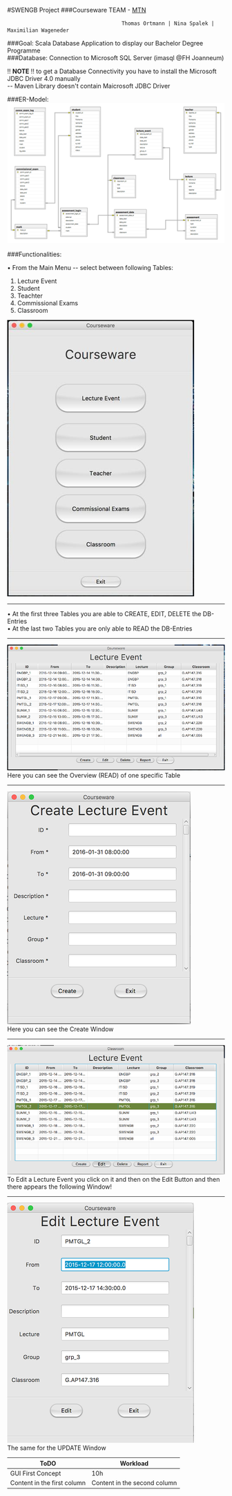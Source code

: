 #SWENGB Project 
###Courseware
TEAM - [M](https://github.com/mwageneder "github.com/mwageneder")[T](https://github.com/tortmann "github.com/tortmann")[N](https://github.com/tortmann "github.com/nspalek")

                                         Thomas Ortmann | Nina Spalek | Maximilian Wageneder

###Goal: 
Scala Database Application to display our Bachelor Degree Programme <br>
###Database:
Connection to Microsoft SQL Server (imasql @FH Joanneum)
  
!! **NOTE** !! to get a Database Connectivity you have to install the Microsoft JDBC Driver 4.0 manually  
               -- Maven Library doesn't contain Maicrosoft JDBC Driver 


###ER-Model:
![ER](https://github.com/NSpalek/fhj.swengb.project.courseware.mtn/blob/master/src/main/resources/Screenshots/ER_Model_Courseware.png "ER-Diagram")



###Functionalities: <br>

•	From the Main Menu -- select between following Tables: <br>
1. Lecture Event<br>
2. Student<br>
3. Teachter<br>
4. Commissional Exams<br>
5. Classroom <br>

![MainMenu](https://github.com/nspalek/fhj.swengb.project.courseware.mtn/blob/master/src/main/resources/Screenshots/Courseware_MainMenu.jpg "MainMenu")

____

•	At the first three Tables you are able to CREATE, EDIT, DELETE the DB-Entries <br>
•	At the last two Tables you are only able to READ the DB-Entries <br>

____

![CRUD](https://github.com/NSpalek/fhj.swengb.project.courseware.mtn/blob/master/src/main/resources/Screenshots/Courseware_CRUD_Lecture_Event.png "CRUD")
<br> Here you can see the Overview (READ) of one specific Table <br>

____
![Create](https://github.com/nspalek/fhj.swengb.project.courseware.mtn/blob/master/src/main/resources/Screenshots/Courseware_C_Lecture_Event.png "Create")
<br> Here you can see the Create Window 

____

![Read_Update](https://github.com/nspalek/fhj.swengb.project.courseware.mtn/blob/master/src/main/resources/Screenshots/Courseware_RU_Lecture_Event.png "Read_Update")
<br> To Edit a Lecture Event you click on it and then on the Edit Button and then there appears the following Window! 

___

![Update](https://github.com/nspalek/fhj.swengb.project.courseware.mtn/blob/master/src/main/resources/Screenshots/Courseware_U_Lecture_Event.png "Update")
<br> The same for the UPDATE Window 



ToDO | Workload
------------ | -------------
GUI First Concept | 10h
Content in the first column | Content in the second column